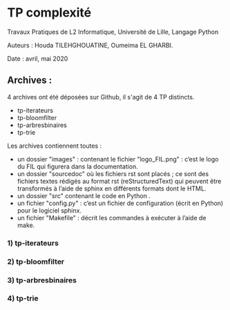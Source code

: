 # TP complexité
Travaux Pratiques de L2 Informatique, Université de Lille, Langage Python

Auteurs : Houda TILEHGHOUATINE, Oumeima EL GHARBI.

Date : avril, mai 2020

## Archives :
4 archives ont été déposées sur Github, il s'agit de 4 TP distincts.

- tp-iterateurs
- tp-bloomfilter
- tp-arbresbinaires
- tp-trie

Les archives contiennent toutes :
- un dossier "images" : contenant le fichier "logo_FIL.png" : c’est le logo du FIL qui figurera dans la documentation.
- un dossier "sourcedoc" où les fichiers rst sont placés ; ce sont des fichiers textes rédigés au format rst (reStructuredText) qui peuvent être transformés à l’aide de sphinx en différents formats dont le HTML.
- un dossier "src" contenant le code en Python .
- un fichier "config.py" : c’est un fichier de configuration (écrit en Python) pour le logiciel sphinx.
- un fichier "Makefile" : décrit les commandes à exécuter à l’aide de make.

### 1) tp-iterateurs

### 2) tp-bloomfilter

### 3) tp-arbresbinaires

### 4) tp-trie
